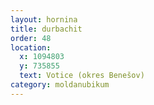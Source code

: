 ```yaml
---
layout: hornina
title: durbachit
order: 48
location:
  x: 1094803
  y: 735855
  text: Votice (okres Benešov)
category: moldanubikum
---
```


